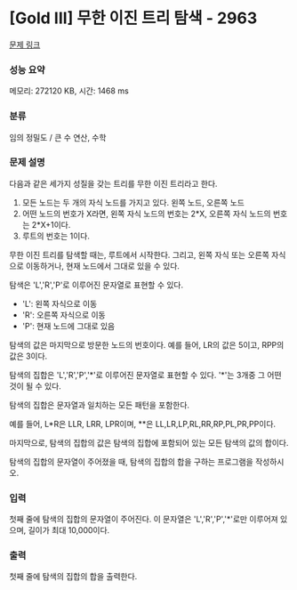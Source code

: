 # [Gold III] 무한 이진 트리 탐색 - 2963 

[문제 링크](https://www.acmicpc.net/problem/2963) 

### 성능 요약

메모리: 272120 KB, 시간: 1468 ms

### 분류

임의 정밀도 / 큰 수 연산, 수학

### 문제 설명

<p>다음과 같은 세가지 성질을 갖는 트리를 무한 이진 트리라고 한다.</p>

<ol>
	<li>모든 노드는 두 개의 자식 노드를 가지고 있다. 왼쪽 노드, 오른쪽 노드</li>
	<li>어떤 노드의 번호가 X라면, 왼쪽 자식 노드의 번호는 2*X, 오른쪽 자식 노드의 번호는 2*X+1이다.</li>
	<li>루트의 번호는 1이다.</li>
</ol>

<p>무한 이진 트리를 탐색할 때는, 루트에서 시작한다. 그리고, 왼쪽 자식 또는 오른쪽 자식으로 이동하거나, 현재 노드에서 그대로 있을 수 있다.</p>

<p>탐색은 'L','R','P'로 이루어진 문자열로 표현할 수 있다.</p>

<ul>
	<li>'L': 왼쪽 자식으로 이동</li>
	<li>'R': 오른쪽 자식으로 이동</li>
	<li>'P': 현재 노드에 그대로 있음</li>
</ul>

<p>탐색의 값은 마지막으로 방문한 노드의 번호이다. 예를 들어, LR의 값은 5이고, RPP의 값은 3이다.</p>

<p>탐색의 집합은 'L','R','P','*'로 이루어진 문자열로 표현할 수 있다. '*'는 3개중 그 어떤 것이 될 수 있다.</p>

<p>탐색의 집합은 문자열과 일치하는 모든 패턴을 포함한다.</p>

<p>예를 들어, L*R은 LLR, LRR, LPR이며, **은 LL,LR,LP,RL,RR,RP,PL,PR,PP이다.</p>

<p>마지막으로, 탐색의 집합의 값은 탐색의 집합에 포함되어 있는 모든 탐색의 값의 합이다.</p>

<p>탐색의 집합의 문자열이 주어졌을 때, 탐색의 집합의 합을 구하는 프로그램을 작성하시오.</p>

### 입력 

 <p>첫째 줄에 탐색의 집합의 문자열이 주어진다. 이 문자열은 'L','R','P','*'로만 이루어져 있으며, 길이가 최대 10,000이다.</p>

### 출력 

 <p>첫째 줄에 탐색의 집합의 합을 출력한다.</p>

